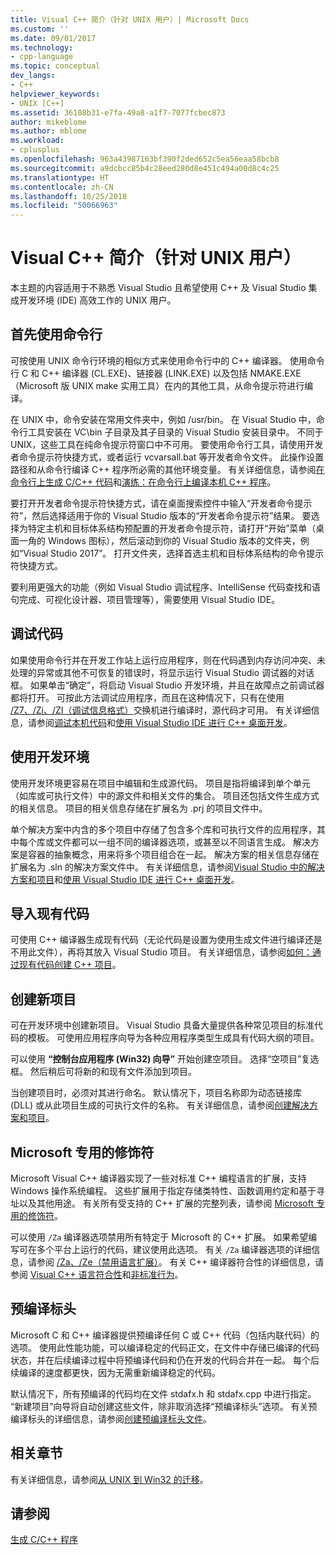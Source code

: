 ```yaml
---
title: Visual C++ 简介（针对 UNIX 用户）| Microsoft Docs
ms.custom: ''
ms.date: 09/01/2017
ms.technology:
- cpp-language
ms.topic: conceptual
dev_langs:
- C++
helpviewer_keywords:
- UNIX [C++]
ms.assetid: 36108b31-e7fa-49a8-a1f7-7077fcbec873
author: mikeblome
ms.author: mblome
ms.workload:
- cplusplus
ms.openlocfilehash: 963a43987163bf390f2ded652c5ea56eaa58bcb8
ms.sourcegitcommit: a9dcbcc85b4c28eed280d8e451c494a00d8c4c25
ms.translationtype: HT
ms.contentlocale: zh-CN
ms.lasthandoff: 10/25/2018
ms.locfileid: "50066963"
---
```

# <a name="introduction-to-visual-c-for-unix-users"></a>Visual C++ 简介（针对 UNIX 用户）

本主题的内容适用于不熟悉 Visual Studio 且希望使用 C++ 及 Visual Studio 集成开发环境 (IDE) 高效工作的 UNIX 用户。

## <a name="getting-started-on-the-command-line"></a>首先使用命令行

可按使用 UNIX 命令行环境的相似方式来使用命令行中的 C++ 编译器。 使用命令行 C 和 C++ 编译器 (CL.EXE)、链接器 (LINK.EXE) 以及包括 NMAKE.EXE（Microsoft 版 UNIX make 实用工具）在内的其他工具，从命令提示符进行编译。

在 UNIX 中，命令安装在常用文件夹中，例如 /usr/bin。 在 Visual Studio 中，命令行工具安装在 VC\bin 子目录及其子目录的 Visual Studio 安装目录中。 不同于 UNIX，这些工具在纯命令提示符窗口中不可用。 要使用命令行工具，请使用开发者命令提示符快捷方式，或者运行 vcvarsall.bat 等开发者命令文件。 此操作设置路径和从命令行编译 C++ 程序所必需的其他环境变量。 有关详细信息，请参阅[在命令行上生成 C/C++ 代码](../build/building-on-the-command-line.md)和[演练：在命令行上编译本机 C++ 程序](../build/walkthrough-compiling-a-native-cpp-program-on-the-command-line.md)。

要打开开发者命令提示符快捷方式，请在桌面搜索控件中输入“开发者命令提示符”，然后选择适用于你的 Visual Studio 版本的“开发者命令提示符”结果。 要选择为特定主机和目标体系结构预配置的开发者命令提示符，请打开“开始”菜单（桌面一角的 Windows 图标），然后滚动到你的 Visual Studio 版本的文件夹，例如“Visual Studio 2017”。 打开文件夹，选择首选主机和目标体系结构的命令提示符快捷方式。

要利用更强大的功能（例如 Visual Studio 调试程序、IntelliSense 代码查找和语句完成、可视化设计器、项目管理等），需要使用 Visual Studio IDE。

## <a name="debugging-your-code"></a>调试代码

如果使用命令行并在开发工作站上运行应用程序，则在代码遇到内存访问冲突、未处理的异常或其他不可恢复的错误时，将显示运行 Visual Studio 调试器的对话框。 如果单击“确定”，将启动 Visual Studio 开发环境，并且在故障点之前调试器都将打开。 可按此方法调试应用程序，而且在这种情况下，只有在使用 [/Z7、/Zi、/ZI（调试信息格式）](../build/reference/z7-zi-zi-debug-information-format.md)交换机进行编译时，源代码才可用。 有关详细信息，请参阅[调试本机代码](/visualstudio/debugger/debugging-native-code)和[使用 Visual Studio IDE 进行 C++ 桌面开发](../ide/using-the-visual-studio-ide-for-cpp-desktop-development.md)。

## <a name="using-the-development-environment"></a>使用开发环境

使用开发环境更容易在项目中编辑和生成源代码。 项目是指将编译到单个单元（如库或可执行文件）中的源文件和相关文件的集合。 项目还包括文件生成方式的相关信息。 项目的相关信息存储在扩展名为 .prj 的项目文件中。

单个解决方案中内含的多个项目中存储了包含多个库和可执行文件的应用程序，其中每个库或文件都可以一组不同的编译器选项，或甚至以不同语言生成。 解决方案是容器的抽象概念，用来将多个项目组合在一起。 解决方案的相关信息存储在扩展名为 .sln 的解决方案文件中。 有关详细信息，请参阅[Visual Studio 中的解决方案和项目](/visualstudio/ide/solutions-and-projects-in-visual-studio)和[使用 Visual Studio IDE 进行 C++ 桌面开发](../ide/using-the-visual-studio-ide-for-cpp-desktop-development.md)。

## <a name="importing-your-existing-code"></a>导入现有代码

可使用 C++ 编译器生成现有代码（无论代码是设置为使用生成文件进行编译还是不用此文件），再将其放入 Visual Studio 项目。 有关详细信息，请参阅[如何：通过现有代码创建 C++ 项目](../ide/how-to-create-a-cpp-project-from-existing-code.md)。

## <a name="creating-a-new-project"></a>创建新项目

可在开发环境中创建新项目。 Visual Studio 具备大量提供各种常见项目的标准代码的模板。 可使用应用程序向导为各种应用程序类型生成具有代码大纲的项目。

可以使用 **“控制台应用程序 (Win32) 向导”** 开始创建空项目。 选择“空项目”复选框。 然后稍后可将新的和现有文件添加到项目。

当创建项目时，必须对其进行命名。 默认情况下，项目名称即为动态链接库 (DLL) 或从此项目生成的可执行文件的名称。 有关详细信息，请参阅[创建解决方案和项目](/visualstudio/ide/creating-solutions-and-projects)。

## <a name="microsoft-specific-modifiers"></a>Microsoft 专用的修饰符

Microsoft Visual C++ 编译器实现了一些对标准 C++ 编程语言的扩展，支持 Windows 操作系统编程。 这些扩展用于指定存储类特性、函数调用约定和基于寻址以及其他用途。 有关所有受支持的 C++ 扩展的完整列表，请参阅 [Microsoft 专用的修饰符](../cpp/microsoft-specific-modifiers.md)。

可以使用 `/Za` 编译器选项禁用所有特定于 Microsoft 的 C++ 扩展。 如果希望编写可在多个平台上运行的代码，建议使用此选项。 有关 `/Za` 编译器选项的详细信息，请参阅 [/Za、/Ze（禁用语言扩展）](../build/reference/za-ze-disable-language-extensions.md)。 有关 C++ 编译器符合性的详细信息，请参阅 [Visual C++ 语言符合性](../visual-cpp-language-conformance.md)和[非标准行为](../cpp/nonstandard-behavior.md)。

## <a name="precompiled-headers"></a>预编译标头

Microsoft C 和 C++ 编译器提供预编译任何 C 或 C++ 代码（包括内联代码）的选项。 使用此性能功能，可以编译稳定的代码正文，在文件中存储已编译的代码状态，并在后续编译过程中将预编译代码和仍在开发的代码合并在一起。 每个后续编译的速度都更快，因为无需重新编译稳定的代码。

默认情况下，所有预编译的代码均在文件 stdafx.h 和 stdafx.cpp 中进行指定。 “新建项目”向导将自动创建这些文件，除非取消选择“预编译标头”选项。 有关预编译标头的详细信息，请参阅[创建预编译标头文件](../build/reference/creating-precompiled-header-files.md)。

## <a name="related-sections"></a>相关章节

有关详细信息，请参阅[从 UNIX 到 Win32 的迁移](../porting/porting-from-unix-to-win32.md)。

## <a name="see-also"></a>请参阅

[生成 C/C++ 程序](../build/building-c-cpp-programs.md)